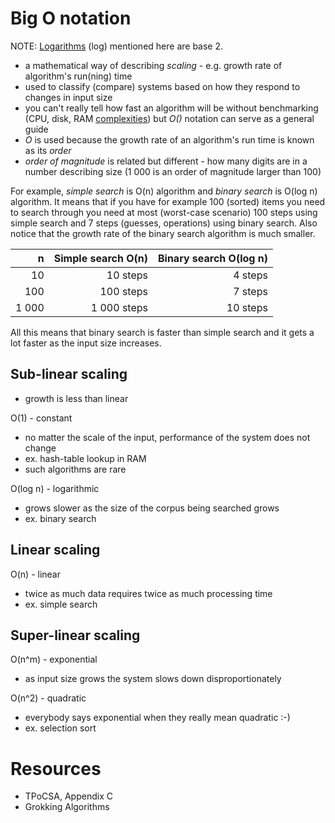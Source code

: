 # Big O notation

NOTE: [Logarithms](https://www.rapidtables.com/calc/math/Log_Calculator.html) (log) mentioned here are base 2.

* a mathematical way of describing *scaling* - e.g. growth rate of algorithm's run(ning) time
* used to classify (compare) systems based on how they respond to changes in input size
* you can't really tell how fast an algorithm will be without benchmarking (CPU, disk, RAM [complexities](http://queue.acm.org/detail.cfm?id=1814327)) but *O()* notation can serve as a general guide
* *O* is used because the growth rate of an algorithm's run time is known as its *order*
* *order of magnitude* is related but different - how many digits are in a number describing size (1 000 is an order of magnitude larger than 100)

For example, *simple search* is O(n) algorithm and *binary search* is O(log n) algorithm. It means that if you have for example 100 (sorted) items you need to search through you need at most (worst-case scenario) 100 steps using simple search and 7 steps (guesses, operations) using binary search. Also notice that the growth rate of the binary search algorithm is much smaller.

| n     | Simple search O(n) | Binary search O(log n) |
|------:|-------------------:|-----------------------:|
| 10    | 10 steps           | 4 steps                |
| 100   | 100 steps          | 7 steps                |
| 1 000 | 1 000 steps        | 10 steps               |

All this means that binary search is faster than simple search and it gets a lot faster as the input size increases.

## Sub-linear scaling

* growth is less than linear

O(1) - constant

* no matter the scale of the input, performance of the system does not change
* ex. hash-table lookup in RAM
* such algorithms are rare

O(log n) - logarithmic

* grows slower as the size of the corpus being searched grows
* ex. binary search

## Linear scaling

O(n) - linear

* twice as much data requires twice as much processing time
* ex. simple search

## Super-linear scaling

O(n^m) - exponential

* as input size grows the system slows down disproportionately

O(n^2) - quadratic

* everybody says exponential when they really mean quadratic :-)
* ex. selection sort

# Resources

* TPoCSA, Appendix C
* Grokking Algorithms
